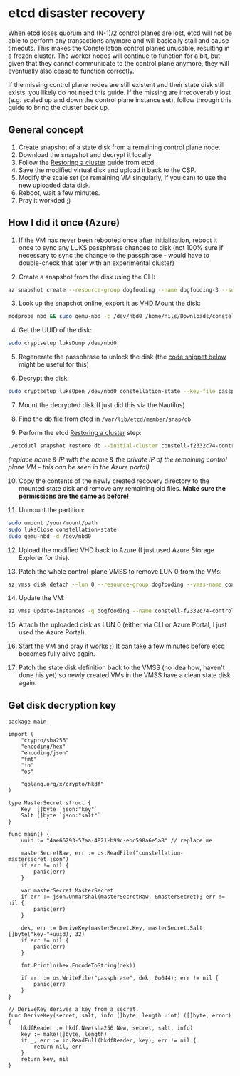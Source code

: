 # etcd disaster recovery
When etcd loses quorum and (N-1)/2 control planes are lost, 
etcd will not be able to perform any transactions anymore and will basically stall and cause timeouts.
This makes the Constellation control planes unusable, resulting in a frozen cluster. The worker nodes will continue to function for a bit,
but given that they cannot communicate to the control plane anymore, they will eventually also cease to function correctly.

If the missing control plane nodes are still existent and their state disk still exists, you likely do not need this guide.
If the missing are irrecoverably lost (e.g. scaled up and down the control plane instance set), follow through this guide to bring the cluster back up.

## General concept
1. Create snapshot of a state disk from a remaining control plane node.
2. Download the snapshot and decrypt it locally
3. Follow the [Restoring a cluster](https://etcd.io/docs/v3.5/op-guide/recovery/#restoring-a-cluster) guide from etcd.
4. Save the modified virtual disk and upload it back to the CSP.
5. Modify the scale set (or remaining VM singularly, if you can) to use the new uploaded data disk.
6. Reboot, wait a few minutes.
7. Pray it workded ;)

## How I did it once (Azure)

1. If the VM has never been rebooted once after initialization, reboot it once to sync any LUKS passphrase changes to disk (not 100% sure if necessary to sync the change to the passphrase - would have to double-check that later with an experimental cluster)

2. Create a snapshot from the disk using the CLI:
```bash
az snapshot create --resource-group dogfooding --name dogfooding-3 --source /subscriptions/0d202bbb-4fa7-4af8-8125-58c269a05435/resourceGroups/dogfooding/providers/Microsoft.Compute/disks/constell-f2332c74-coconstell-f2332c74-condisk2_dd460a6ae3124aa3a4c23be0ab39634e --location northeurope
```

3. Look up the snapshot online, export it as VHD
Mount the disk: 
```bash
modprobe nbd && sudo qemu-nbd -c /dev/nbd0 /home/nils/Downloads/constellation-disk.vhd
```

4. Get the UUID of the disk: 
```bash 
sudo cryptsetup luksDump /dev/nbd0
```

5. Regenerate the passphrase to unlock the disk (the [code snippet below](#get-disk-decryption-key) might be useful for this)

6. Decrypt the disk: 
```bash
sudo cryptsetup luksOpen /dev/nbd0 constellation-state --key-file passphrase
```

7. Mount the decrypted disk (I just did this via the Nautilus)

8. Find the db file from etcd in `/var/lib/etcd/member/snap/db`

9. Perform the etcd [Restoring a cluster](https://etcd.io/docs/v3.5/op-guide/recovery/#restoring-a-cluster) step:

```bash
./etcdutl snapshot restore db --initial-cluster constell-f2332c74-control-plane000001=https://10.9.126.0:2380 --initial-advertise-peer-urls https://10.9.126.0:2380  --data-dir recovery --name constell-f2332c74-control-plane000001 --skip-hash-check=true
```
*(replace name & IP with the name & the private IP of the remaining control plane VM - this can be seen in the Azure portal)*

10. Copy the contents of the newly created recovery directory to the mounted state disk and remove any remaining old files. 
**Make sure the permissions are the same as before!**

11. Unmount the partition:
```bash 
sudo umount /your/mount/path
sudo luksClose constellation-state
sudo qemu-nbd -d /dev/nbd0
```

12. Upload the modified VHD back to Azure (I just used Azure Storage Explorer for this).

13. Patch the whole control-plane VMSS to remove LUN 0 from the VMs: 
```bash
az vmss disk detach --lun 0 --resource-group dogfooding --vmss-name constell-f2332c74-control-plane
```

14. Update the VM: 
```bash
az vmss update-instances -g dogfooding --name constell-f2332c74-control-plane --instance-ids 1
```

15. Attach the uploaded disk as LUN 0 (either via CLI or Azure Portal, I just used the Azure Portal).

16. Start the VM and pray it works ;) It can take a few minutes before etcd becomes fully alive again.

17. Patch the state disk definition back to the VMSS (no idea how, haven't done his yet) so newly created VMs in the VMSS have a clean state disk again.

## Get disk decryption key
```golang
package main

import (
	"crypto/sha256"
	"encoding/hex"
	"encoding/json"
	"fmt"
	"io"
	"os"

	"golang.org/x/crypto/hkdf"
)

type MasterSecret struct {
	Key  []byte `json:"key"`
	Salt []byte `json:"salt"`
}

func main() {	
	uuid := "4ae66293-57aa-4821-b99c-ebc598a6e5a8" // replace me

	masterSecretRaw, err := os.ReadFile("constellation-mastersecret.json")
	if err != nil {
		panic(err)
	}

	var masterSecret MasterSecret
	if err := json.Unmarshal(masterSecretRaw, &masterSecret); err != nil {
		panic(err)
	}

	dek, err := DeriveKey(masterSecret.Key, masterSecret.Salt, []byte("key-"+uuid), 32)
	if err != nil {
		panic(err)
	}

	fmt.Println(hex.EncodeToString(dek))

	if err := os.WriteFile("passphrase", dek, 0o644); err != nil {
		panic(err)
	}
}

// DeriveKey derives a key from a secret.
func DeriveKey(secret, salt, info []byte, length uint) ([]byte, error) {
	hkdfReader := hkdf.New(sha256.New, secret, salt, info)
	key := make([]byte, length)
	if _, err := io.ReadFull(hkdfReader, key); err != nil {
		return nil, err
	}
	return key, nil
}
```

